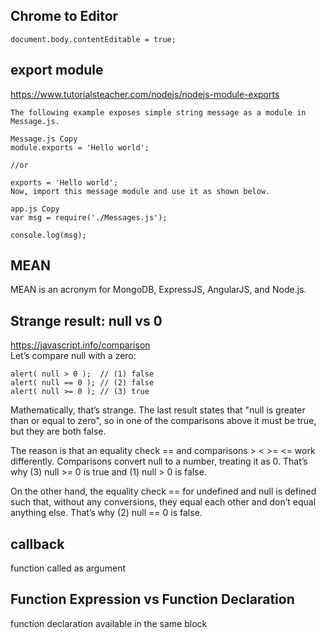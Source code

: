 
## Chrome to Editor     
```
document.body.contentEditable = true;
```

## export module    
https://www.tutorialsteacher.com/nodejs/nodejs-module-exports   
```
The following example exposes simple string message as a module in Message.js.

Message.js Copy
module.exports = 'Hello world';

//or

exports = 'Hello world';
Now, import this message module and use it as shown below.

app.js Copy
var msg = require('./Messages.js');

console.log(msg);

```

## MEAN   
MEAN is an acronym for MongoDB, ExpressJS, AngularJS, and Node.js.    

## Strange result: null vs 0    
https://javascript.info/comparison      
Let’s compare null with a zero:     
```
alert( null > 0 );  // (1) false
alert( null == 0 ); // (2) false
alert( null >= 0 ); // (3) true
```
Mathematically, that’s strange. The last result states that "null is greater than or equal to zero", so in one of the comparisons above it must be true, but they are both false.

The reason is that an equality check == and comparisons > < >= <= work differently. Comparisons convert null to a number, treating it as 0. That’s why (3) null >= 0 is true and (1) null > 0 is false.

On the other hand, the equality check == for undefined and null is defined such that, without any conversions, they equal each other and don’t equal anything else. That’s why (2) null == 0 is false.

## callback     
function called as argument     

## Function Expression vs Function Declaration      
function declaration available in the same block        


